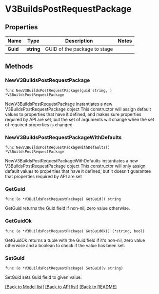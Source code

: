 # V3BuildsPostRequestPackage

## Properties

Name | Type | Description | Notes
------------ | ------------- | ------------- | -------------
**Guid** | **string** | GUID of the package to stage | 

## Methods

### NewV3BuildsPostRequestPackage

`func NewV3BuildsPostRequestPackage(guid string, ) *V3BuildsPostRequestPackage`

NewV3BuildsPostRequestPackage instantiates a new V3BuildsPostRequestPackage object
This constructor will assign default values to properties that have it defined,
and makes sure properties required by API are set, but the set of arguments
will change when the set of required properties is changed

### NewV3BuildsPostRequestPackageWithDefaults

`func NewV3BuildsPostRequestPackageWithDefaults() *V3BuildsPostRequestPackage`

NewV3BuildsPostRequestPackageWithDefaults instantiates a new V3BuildsPostRequestPackage object
This constructor will only assign default values to properties that have it defined,
but it doesn't guarantee that properties required by API are set

### GetGuid

`func (o *V3BuildsPostRequestPackage) GetGuid() string`

GetGuid returns the Guid field if non-nil, zero value otherwise.

### GetGuidOk

`func (o *V3BuildsPostRequestPackage) GetGuidOk() (*string, bool)`

GetGuidOk returns a tuple with the Guid field if it's non-nil, zero value otherwise
and a boolean to check if the value has been set.

### SetGuid

`func (o *V3BuildsPostRequestPackage) SetGuid(v string)`

SetGuid sets Guid field to given value.



[[Back to Model list]](../README.md#documentation-for-models) [[Back to API list]](../README.md#documentation-for-api-endpoints) [[Back to README]](../README.md)


